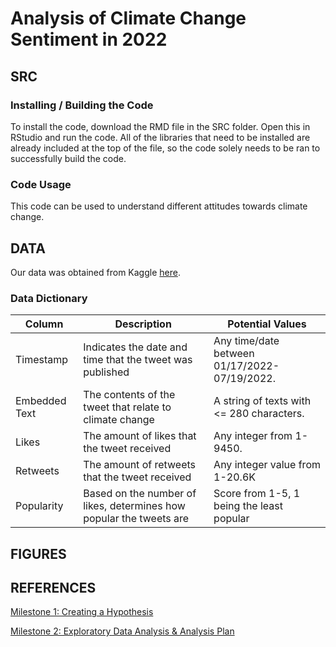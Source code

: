 # Analysis of Climate Change Sentiment in 2022

## SRC
### Installing / Building the Code
To install the code, download the RMD file in the SRC folder. Open this in RStudio and run the code. All of the libraries that need to be installed are already included at the top of the file, so the code solely needs to be ran to successfully build the code. 

### Code Usage
This code can be used to understand different attitudes towards climate change. 

## DATA
Our data was obtained from Kaggle [here](https://www.kaggle.com/datasets/die9origephit/climate-change-tweets).
### Data Dictionary
| Column  | Description | Potential Values |
| ------ |  ----------- | ----------------
| Timestamp  | Indicates the date and time that the tweet was published | Any time/date between 01/17/2022-07/19/2022. |
| Embedded Text  | The contents of the tweet that relate to climate change | A string of texts with <= 280 characters. |
| Likes | The amount of likes that the tweet received  | Any integer from 1-9450. |
| Retweets |  The amount of retweets that the tweet received | Any integer value from 1-20.6K |
| Popularity |  Based on the number of likes, determines how popular the tweets are  |Score from 1-5, 1 being the least popular |

## FIGURES

## REFERENCES
[Milestone 1: Creating a Hypothesis](https://docs.google.com/document/d/1iab8vQS97yk5T3rzESs86RILw8knzaKODZ6kapU4sMc/edit?usp=sharing)

[Milestone 2: Exploratory Data Analysis & Analysis Plan](https://docs.google.com/document/d/1Y3M5PIjCS9c8360Ezs0bDVY6BEs92JIG1a5HZvdqsrY/edit?usp=sharing)
